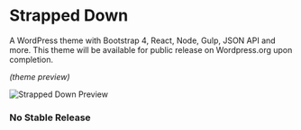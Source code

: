 # Strapped Down

A WordPress theme with Bootstrap 4, React, Node, Gulp, JSON API and more.
This theme will be available for public release on Wordpress.org upon completion.

<em>(theme preview)</em>

![Strapped Down Preview](http://s233122301.onlinehome.us/media_types/sD_theme_priview.gif)

### No Stable Release



